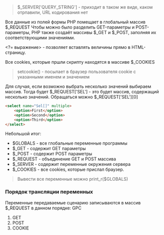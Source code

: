 >$\_SERVER['QUERY_STRING'] - приходит в таком же виде, каком отрпавили, URL кодирования нет

Все данные из полей формы PHP помещает в глобальный массив $\_REQUEST
Чтобы можно было разделить GET-параметры и POST-параметры, PHP также создаёт массивы $\_GET и $\_POST, заполняя их соответствующими значениями.

\<?= выражение> - позволяет вставлять величины прямо в HTML-страницу.

Все cookies, которые пршли скрипту находятся в массиве $\_COOKIES
>setcookie() - посылает в браузер пользователя cookie с указанными именем и значением

Для случая, если возможно выбрать несколько значений выбираем массив. Тогда будет $\_REQUEST['SEL'] - это будет массив, содержащий несколько значений. Обращаться можно $\_REQUEST['SEL'][0]

``` html
<select name="Sel[]" multiple>
	<option>First</option>
	<option>Second</option>
	<option>Third</option>
</select>
```

Небольшой итог:
- $GLOBALS - все глобальные переменные программы
- $\_GET - содержит GET параметры
- $\_POST - содержит POST параметры
- $\_REQUEST - объединение GET и POST массива
- $\_SERVER - содержит переменные окружения сервера
- $\_COOKIES - все cookies, которые прислал браузер.

>Вывести все переменные можно print_r($GLOBALS)

### Порядок трансляции переменных

Переменные передаваемые сценарию записываются в массив $\_REQUEST в данном порядке: GPC
1. GET
2. POST
3. COOKIE
